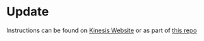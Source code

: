 # Update

Instructions can be found on [Kinesis Website](https://kinesis-ergo.com/wp-content/uploads/Adv2-Firmware-Update-Instructions-2-2-21.pdf) or as part of [this repo](./UpdateInstructions.pdf)
